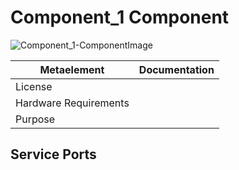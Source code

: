 <!--- This file is generated from the Component_1.componentDocumentation model --->
<!--- do not modify this file manually as it will by automatically overwritten by the code generator, modify the model instead and re-generate this file --->

# Component_1 Component

![Component_1-ComponentImage](https://github.com/Servicerobotics-Ulm/ComponentRepository/blob/master/Component_1/model/Component_1ComponentDefinition.jpg)


| Metaelement | Documentation |
|-------------|---------------|
| License |  |
| Hardware Requirements |  |
| Purpose |  |



## Service Ports


